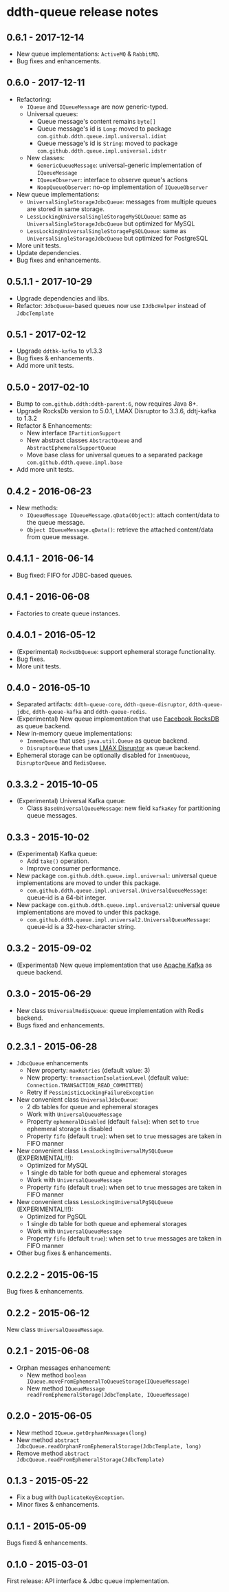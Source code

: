 # ddth-queue release notes

## 0.6.1 - 2017-12-14

- New queue implementations: `ActiveMQ` & `RabbitMQ`.
- Bug fixes and enhancements.


## 0.6.0 - 2017-12-11

- Refactoring:
  - `IQueue` and `IQueueMessage` are now generic-typed.
  - Universal queues:
    - Queue message's content remains `byte[]`
    - Queue message's id is `Long`: moved to package `com.github.ddth.queue.impl.universal.idint`
    - Queue message's id is `String`: moved to package `com.github.ddth.queue.impl.universal.idstr`
  - New classes:
    - `GenericQueueMessage`: universal-generic implementation of `IQueueMessage`
    - `IQueueObserver`: interface to observe queue's actions
    - `NoopQueueObserver`: no-op implementation of `IQueueObserver`
- New queue implementations:
  - `UniversalSingleStorageJdbcQueue`: messages from multiple queues are stored in same storage.
  - `LessLockingUniversalSingleStorageMySQLQueue`: same as `UniversalSingleStorageJdbcQueue` but optimized for MySQL
  - `LessLockingUniversalSingleStoragePgSQLQueue`: same as `UniversalSingleStorageJdbcQueue` but optimized for PostgreSQL
- More unit tests.
- Update dependencies.
- Bug fixes and enhancements.


## 0.5.1.1 - 2017-10-29

- Upgrade dependencies and libs.
- Refactor: `JdbcQueue`-based queues now use `IJdbcHelper` instead of `JdbcTemplate`


## 0.5.1 - 2017-02-12

- Upgrade `ddthk-kafka` to v1.3.3
- Bug fixes & enhancements.
- Add more unit tests.


## 0.5.0 - 2017-02-10

- Bump to `com.github.ddth:ddth-parent:6`, now requires Java 8+.
- Upgrade RocksDb version to 5.0.1, LMAX Disruptor to 3.3.6, ddtj-kafka to 1.3.2
- Refactor & Enhancements:
  - New interface `IPartitionSupport`
  - New abstract classes `AbstractQueue` and `AbstractEphemeralSupportQueue`
  - Move base class for universal queues to a separated package `com.github.ddth.queue.impl.base`
- Add more unit tests.


## 0.4.2 - 2016-06-23

- New methods:
  - `IQueueMessage IQueueMessage.qData(Object)`: attach content/data to the queue message.
  - `Object IQueueMessage.qData()`: retrieve the attached content/data from queue message.


## 0.4.1.1 - 2016-06-14

- Bug fixed: FIFO for JDBC-based queues.


## 0.4.1 - 2016-06-08

- Factories to create queue instances.


## 0.4.0.1 - 2016-05-12

- (Experimental) `RocksDbQueue`: support ephemeral storage functionality.
- Bug fixes.
- More unit tests.


## 0.4.0 - 2016-05-10

- Separated artifacts: `ddth-queue-core`, `ddth-queue-disruptor`, `ddth-queue-jdbc`, `ddth-queue-kafka` and `ddth-queue-redis`.
- (Experimental) New queue implementation that use [Facebook RocksDB](http://rocksdb.org) as queue backend.
- New in-memory queue implementations:
  - `InmemQueue` that uses `java.util.Queue` as queue backend.
  - `DisruptorQueue` that uses [LMAX Disruptor](https://lmax-exchange.github.io/disruptor/) as queue backend.
- Ephemeral storage can be optionally disabled for `InmemQueue`, `DisruptorQueue` and `RedisQueue`.


## 0.3.3.2 - 2015-10-05

- (Experimental) Universal Kafka queue:
  - Class `BaseUniversalQueueMessage`: new field `kafkaKey` for partitioning queue messages.


## 0.3.3 - 2015-10-02

- (Experimental) Kafka queue:
  - Add `take()` operation.
  - Improve consumer performance.
- New package `com.github.ddth.queue.impl.universal`: universal queue implementations are moved to under this package.
  - `com.github.ddth.queue.impl.universal.UniversalQueueMessage`: queue-id is a 64-bit integer.
- New package `com.github.ddth.queue.impl.universal2`: universal queue implementations are moved to under this package.
  - `com.github.ddth.queue.impl.universal2.UniversalQueueMessage`: queue-id is a 32-hex-character string.


## 0.3.2 - 2015-09-02

- (Experimental) New queue implementation that use [Apache Kafka](http://kafka.apache.org) as queue backend.


## 0.3.0 - 2015-06-29

- New class `UniversalRedisQueue`: queue implementation with Redis backend.
- Bugs fixed and enhancements.


## 0.2.3.1 - 2015-06-28

- `JdbcQueue` enhancements
  - New property: `maxRetries` (default value: 3)
  - New property: `transactionIsolationLevel` (default value: `Connection.TRANSACTION_READ_COMMITTED`)
  - Retry if `PessimisticLockingFailureException`
- New convenient class `UniversalJdbcQueue`:
  - 2 db tables for queue and ephemeral storages
  - Work with `UniversalQueueMessage`
  - Property `ephemeralDisabled` (default `false`): when set to `true` ephemeral storage is disabled
  - Property `fifo` (default `true`): when set to `true` messages are taken in FIFO manner
- New convenient class `LessLockingUniversalMySQLQueue` (EXPERIMENTAL!!!):
  - Optimized for MySQL
  - 1 single db table for both queue and ephemeral storages
  - Work with `UniversalQueueMessage`
  - Property `fifo` (default `true`): when set to `true` messages are taken in FIFO manner
- New convenient class `LessLockingUniversalPgSQLQueue` (EXPERIMENTAL!!!):
  - Optimized for PgSQL
  - 1 single db table for both queue and ephemeral storages
  - Work with `UniversalQueueMessage`
  - Property `fifo` (default `true`): when set to `true` messages are taken in FIFO manner
- Other bug fixes & enhancements.


## 0.2.2.2 - 2015-06-15

Bug fixes & enhancements.


## 0.2.2 - 2015-06-12

New class `UniversalQueueMessage`.


## 0.2.1 - 2015-06-08

- Orphan messages enhancement:
  - New method `boolean IQueue.moveFromEphemeralToQueueStorage(IQueueMessage)`
  - New method `IQueueMessage readFromEphemeralStorage(JdbcTemplate, IQueueMessage)`


## 0.2.0 - 2015-06-05

- New method `IQueue.getOrphanMessages(long)`
- New method `abstract JdbcQueue.readOrphanFromEphemeralStorage(JdbcTemplate, long)`
- Remove method `abstract JdbcQueue.readFromEphemeralStorage(JdbcTemplate)`


## 0.1.3 - 2015-05-22

- Fix a bug with `DuplicateKeyException`.
- Minor fixes & enhancements.


## 0.1.1 - 2015-05-09

Bugs fixed & enhancements.


## 0.1.0 - 2015-03-01

First release: API interface & Jdbc queue implementation.
